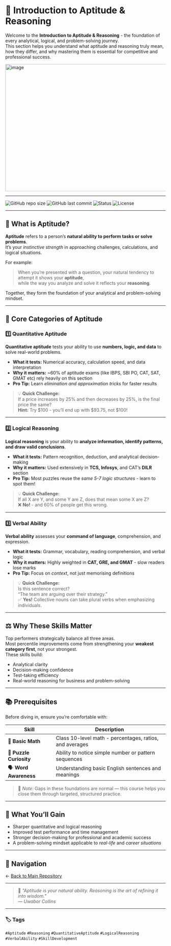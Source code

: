 # 🧭 Introduction to Aptitude & Reasoning

Welcome to the **Introduction to Aptitude & Reasoning** - the foundation of every analytical, logical, and problem-solving journey.  
This section helps you understand what aptitude and reasoning truly mean, how they differ, and why mastering them is essential for competitive and professional success.

<img width="800" height="400" alt="image" src="https://github.com/user-attachments/assets/8f80e8d1-e9ee-4827-8049-21b9f4da2f99" />


---

![GitHub repo size](https://img.shields.io/github/repo-size/Dev0psKing/aptitude-prep-journey?color=blue&label=Repo%20Size&style=flat-square)
![GitHub last commit](https://img.shields.io/github/last-commit/Dev0psKing/aptitude-prep-journey?color=brightgreen&style=flat-square)
![Status](https://img.shields.io/badge/Status-In%20Progress-yellow?style=flat-square)
![License](https://img.shields.io/badge/License-MIT-lightgrey?style=flat-square)

---

## 🧠 What is Aptitude?

**Aptitude** refers to a person’s **natural ability to perform tasks or solve problems**.  
It’s your *instinctive strength* in approaching challenges, calculations, and logical situations.

For example:  
> When you’re presented with a question, your natural tendency to attempt it shows your **aptitude**,  
> while the way you analyze and solve it reflects your **reasoning**.

Together, they form the foundation of your analytical and problem-solving mindset.

---

## 🧩 Core Categories of Aptitude

### 1️⃣ Quantitative Aptitude
**Quantitative aptitude** tests your ability to use **numbers, logic, and data** to solve real-world problems.

- **What it tests:** Numerical accuracy, calculation speed, and data interpretation  
- **Why it matters:** ~60% of aptitude exams (like IBPS, SBI PO, CAT, SAT, GMAT etc) rely heavily on this section  
- **Pro Tip:** Learn *elimination and approximation tricks* for faster results  

> 💡 **Quick Challenge:**  
> If a price increases by 25% and then decreases by 25%, is the final price the same?  
> **Hint:** Try $100 - you’ll end up with $93.75, not $100!

---

### 2️⃣ Logical Reasoning
**Logical reasoning** is your ability to **analyze information, identify patterns, and draw valid conclusions**.

- **What it tests:** Pattern recognition, deduction, and analytical decision-making  
- **Why it matters:** Used extensively in **TCS, Infosys**, and CAT’s **DILR** section  
- **Pro Tip:** Most puzzles reuse the *same 5-7 logic structures* - learn to spot them!  

> 💡 **Quick Challenge:**  
> If all X are Y, and some Y are Z, does that mean some X are Z?  
> ❌ **No!** - and 60% of people get this wrong.

---

### 3️⃣ Verbal Ability
**Verbal ability** assesses your **command of language**, comprehension, and expression.

- **What it tests:** Grammar, vocabulary, reading comprehension, and verbal logic  
- **Why it matters:** Highly weighted in **CAT, GRE, and GMAT** - slow readers lose marks  
- **Pro Tip:** Focus on *context*, not just memorising definitions  

> 💡 **Quick Challenge:**  
> Is this sentence correct?  
> “The team are arguing over their strategy.”  
> ✅ **Yes!** Collective nouns can take plural verbs when emphasizing individuals.

---

## ⚖️ Why These Skills Matter
Top performers strategically balance all three areas.  
Most percentile improvements come from strengthening your **weakest category first**, not your strongest.  
These skills build:
- Analytical clarity  
- Decision-making confidence  
- Test-taking efficiency  
- Real-world reasoning for business and problem-solving  

---

## 📚 Prerequisites

Before diving in, ensure you’re comfortable with:

| Skill | Description                                             |
|-------|---------------------------------------------------------|
| 🧮 **Basic Math** | Class 10-level math - percentages, ratios, and averages |
| 🧩 **Puzzle Curiosity** | Ability to notice simple number or pattern sequences    |
| 🗣️ **Word Awareness** | Understanding basic English sentences and meanings      |

> 📝 *Note:* Gaps in these foundations are normal — this course helps you close them through targeted, structured practice.

---

## 🚀 What You’ll Gain
- Sharper quantitative and logical reasoning  
- Improved test performance and time management  
- Stronger decision-making for professional and academic success  
- A problem-solving mindset applicable to *real-life* and *career situations*

---

## 🧭 Navigation
← [Back to Main Repository](https://github.com/Dev0psKing/aptitude-prep-journey)

---

> 💬 *"Aptitude is your natural ability. Reasoning is the art of refining it into wisdom."*  
> — *Uwabor Collins*

---

### 🏷️ Tags
`#Aptitude` `#Reasoning` `#QuantitativeAptitude` `#LogicalReasoning` `#VerbalAbility` `#SkillDevelopment`

